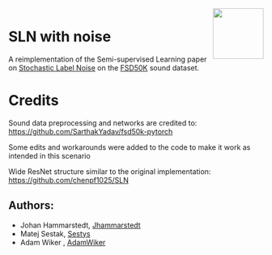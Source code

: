 <img src="https://www.ashevillenc.gov/wp-content/uploads/2018/11/noise-illustration-1024x710.jpg" align="right" height="100px" widht="100px">

# SLN with noise

A reimplementation of the Semi-supervised Learning paper on [Stochastic Label Noise](https://github.com/chenpf1025/SLN) on the [FSD50K](https://arxiv.org/abs/2010.00475)
sound dataset.


# Credits

Sound data preprocessing and networks are credited to: https://github.com/SarthakYadav/fsd50k-pytorch

Some edits and workarounds were added to the code to make it work as intended in this scenario

Wide ResNet structure similar to the original implementation: https://github.com/chenpf1025/SLN


## Authors:
* Johan Hammarstedt, [Jhammarstedt](https://github.com/jhammarstedt)
* Matej Sestak, [Sestys](https://github.com/sestys)
* Adam Wiker , [AdamWiker](https://github.com/AdamWiker)

